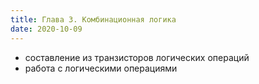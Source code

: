 ```yaml
---
title: Глава 3. Комбинационная логика
date: 2020-10-09
---
```


- составление из транзисторов логических операций
- работа с логическими операциями